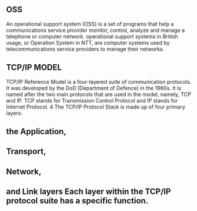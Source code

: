 ## OSS

<p> An operational support system (OSS) is a set of programs that help a communications service provider monitor, control,
    analyze and manage a telephone or computer network.
    operational support systems in British usage, or Operation System in NTT, are computer systems used by telecommunications service providers to manage their networks.
</p>

## TCP/IP MODEL

<p> TCP/IP Reference Model is a four-layered suite of communication protocols. It was developed by the DoD (Department of Defence) in the 1960s. It is named after the two main protocols that are used in the model, namely, TCP and IP. TCP stands for Transmission Control Protocol and IP stands for Internet Protocol. 
4 The TCP/IP Protocol Stack is made up of four primary layers:
    
## the Application, 
## Transport, 
## Network, 
## and Link layers  Each layer within the TCP/IP protocol suite has a specific function.
